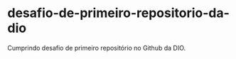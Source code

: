 # desafio-de-primeiro-repositorio-da-dio
Cumprindo desafio de primeiro repositório no Github da DIO.
